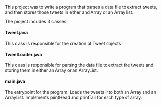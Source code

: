 This project was to write a program that parses a data file to extract tweets, and then stores those tweets in either and Array or an Array list.

The project includes 3 classes:

#### Tweet.java
This class is responsible for the creation of Tweet objects

#### TweetLoader.java
This class is responsible for parsing the data file to extract the tweets and storing them in either an Array or an ArrayList.

#### main.java
The entrypoint for the program. Loads the tweets into both an Array and an ArrayList. Implements printHead and printTail for each type of array.
